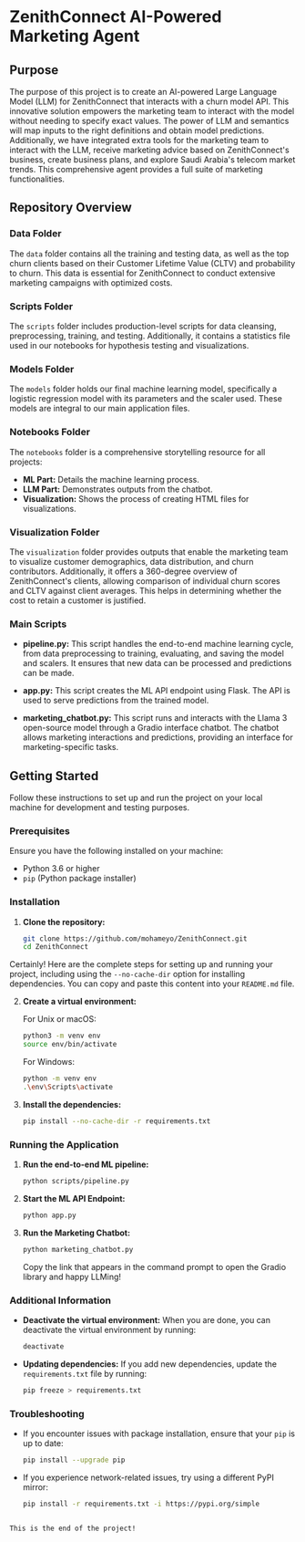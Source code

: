 # ZenithConnect AI-Powered Marketing Agent

## Purpose

The purpose of this project is to create an AI-powered Large Language Model (LLM) for ZenithConnect that interacts with a churn model API. This innovative solution empowers the marketing team to interact with the model without needing to specify exact values. The power of LLM and semantics will map inputs to the right definitions and obtain model predictions. Additionally, we have integrated extra tools for the marketing team to interact with the LLM, receive marketing advice based on ZenithConnect's business, create business plans, and explore Saudi Arabia's telecom market trends. This comprehensive agent provides a full suite of marketing functionalities.

## Repository Overview

### Data Folder

The `data` folder contains all the training and testing data, as well as the top churn clients based on their Customer Lifetime Value (CLTV) and probability to churn. This data is essential for ZenithConnect to conduct extensive marketing campaigns with optimized costs.

### Scripts Folder

The `scripts` folder includes production-level scripts for data cleansing, preprocessing, training, and testing. Additionally, it contains a statistics file used in our notebooks for hypothesis testing and visualizations.

### Models Folder

The `models` folder holds our final machine learning model, specifically a logistic regression model with its parameters and the scaler used. These models are integral to our main application files.

### Notebooks Folder

The `notebooks` folder is a comprehensive storytelling resource for all projects:
- **ML Part:** Details the machine learning process.
- **LLM Part:** Demonstrates outputs from the chatbot.
- **Visualization:** Shows the process of creating HTML files for visualizations.

### Visualization Folder

The `visualization` folder provides outputs that enable the marketing team to visualize customer demographics, data distribution, and churn contributors. Additionally, it offers a 360-degree overview of ZenithConnect's clients, allowing comparison of individual churn scores and CLTV against client averages. This helps in determining whether the cost to retain a customer is justified.

### Main Scripts

- **pipeline.py:** This script handles the end-to-end machine learning cycle, from data preprocessing to training, evaluating, and saving the model and scalers. It ensures that new data can be processed and predictions can be made.
  
- **app.py:** This script creates the ML API endpoint using Flask. The API is used to serve predictions from the trained model.

- **marketing_chatbot.py:** This script runs and interacts with the Llama 3 open-source model through a Gradio interface chatbot. The chatbot allows marketing interactions and predictions, providing an interface for marketing-specific tasks.

## Getting Started

Follow these instructions to set up and run the project on your local machine for development and testing purposes.

### Prerequisites

Ensure you have the following installed on your machine:
- Python 3.6 or higher
- `pip` (Python package installer)

### Installation

1. **Clone the repository:**

   ```sh
   git clone https://github.com/mohameyo/ZenithConnect.git
   cd ZenithConnect

Certainly! Here are the complete steps for setting up and running your project, including using the `--no-cache-dir` option for installing dependencies. You can copy and paste this content into your `README.md` file.

2. **Create a virtual environment:**

   For Unix or macOS:

   ```sh
   python3 -m venv env
   source env/bin/activate
   ```

   For Windows:

   ```sh
   python -m venv env
   .\env\Scripts\activate
   ```

3. **Install the dependencies:**

   ```sh
   pip install --no-cache-dir -r requirements.txt
   ```

### Running the Application

1. **Run the end-to-end ML pipeline:**

   ```sh
   python scripts/pipeline.py
   ```

2. **Start the ML API Endpoint:**

   ```sh
   python app.py
   ```

3. **Run the Marketing Chatbot:**

   ```sh
   python marketing_chatbot.py
   ```
   Copy the link that appears in the command prompt to open the Gradio library and happy LLMing!

### Additional Information

- **Deactivate the virtual environment:** When you are done, you can deactivate the virtual environment by running:

  ```sh
  deactivate
  ```

- **Updating dependencies:** If you add new dependencies, update the `requirements.txt` file by running:

  ```sh
  pip freeze > requirements.txt
  ```

### Troubleshooting

- If you encounter issues with package installation, ensure that your `pip` is up to date:

  ```sh
  pip install --upgrade pip
  ```

- If you experience network-related issues, try using a different PyPI mirror:

  ```sh
  pip install -r requirements.txt -i https://pypi.org/simple
  ```
```

This is the end of the project!
